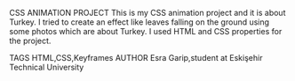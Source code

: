 CSS ANIMATION PROJECT
This is my CSS animation project and it is about Turkey. I tried to create an effect like leaves falling on the ground using some photos
which are about Turkey. I used HTML and CSS properties for the project.

TAGS
HTML,CSS,Keyframes
AUTHOR
Esra Garip,student at Eskişehir Technical University
